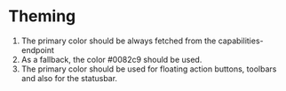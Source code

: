 # Theming

1. The primary color should be always fetched from the capabilities-endpoint
2. As a fallback, the color #0082c9 should be used.
3. The primary color should be used for floating action buttons, toolbars and also for the statusbar.
